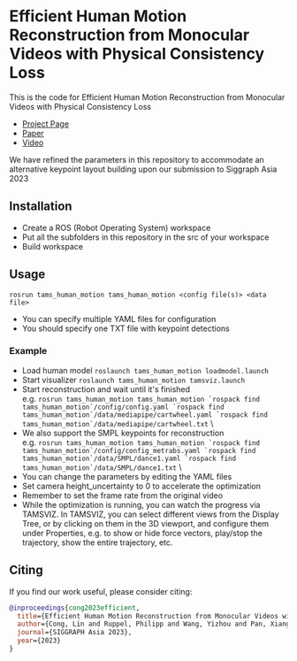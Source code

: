 # Efficient Human Motion Reconstruction from Monocular Videos with Physical Consistency Loss

This is the code for Efficient Human Motion Reconstruction from Monocular Videos with Physical Consistency Loss

 * [Project Page](https://hitlyn.github.io/EHMR/)
 * [Paper](https://dl.acm.org/doi/10.1145/3610548.3618169)
 * [Video](https://www.youtube.com/watch?v=XWgKF8hXung)


We have refined the parameters in this repository to accommodate an alternative keypoint layout building upon our submission to Siggraph Asia 2023

## Installation
- Create a ROS (Robot Operating System) workspace
- Put all the subfolders in this repository in the src of your workspace
- Build workspace

## Usage
`rosrun tams_human_motion tams_human_motion <config file(s)> <data file>`
- You can specify multiple YAML files for configuration
- You should specify one TXT file with keypoint detections

### Example
- Load human model `roslaunch tams_human_motion loadmodel.launch`
- Start visualizer `roslaunch tams_human_motion tamsviz.launch`
- Start reconstruction and wait until it's finished \
e.g. ```rosrun tams_human_motion tams_human_motion `rospack find tams_human_motion`/config/config.yaml `rospack find tams_human_motion`/data/mediapipe/cartwheel.yaml `rospack find tams_human_motion`/data/mediapipe/cartwheel.txt``` \
- We also support the SMPL keypoints for reconstruction \
e.g. ```rosrun tams_human_motion tams_human_motion `rospack find tams_human_motion`/config/config_metrabs.yaml `rospack find tams_human_motion`/data/SMPL/dance1.yaml `rospack find tams_human_motion`/data/SMPL/dance1.txt``` \
- You can change the parameters by editing the YAML files
- Set camera height_uncertainty to 0 to accelerate the optimization
- Remember to set the frame rate from the original video
- While the optimization is running, you can watch the progress via TAMSVIZ. In TAMSVIZ, you can select different views from the Display Tree, or by clicking on them in the 3D viewport, and configure them under Properties, e.g. to show or hide force vectors, play/stop the trajectory, show the entire trajectory, etc.


 
## Citing
If you find our work useful, please consider citing:
```BibTeX
@inproceedings{cong2023efficient,
  title={Efficient Human Motion Reconstruction from Monocular Videos with Physical Consistency Loss},
  author={Cong, Lin and Ruppel, Philipp and Wang, Yizhou and Pan, Xiang and Hendrich, Norman and Zhang, Jianwei},
  journal={SIGGRAPH Asia 2023},
  year={2023}
}
```

